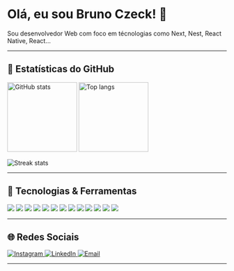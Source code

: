 # Olá, eu sou Bruno Czeck! 👋
Sou desenvolvedor Web com foco em técnologias como Next, Nest, React Native, React...

---

## 🌟 Estatísticas do GitHub

<p>
  <img 
       src="https://github-readme-stats.vercel.app/api?username=BrunoCzeck&show_icons=true&theme=dark" 
       alt="GitHub stats"
       height="160"
  />
  <img 
       src="https://github-readme-stats.vercel.app/api/top-langs/?username=BrunoCzeck&layout=compact&theme=dark" 
       alt="Top langs"
       height="160"
  />
</p>

<p>
  <img 
       src="https://github-readme-streak-stats.herokuapp.com/?user=BrunoCzeck&theme=dark" 
       alt="Streak stats" 
  />
</p>

---

## 🚀 Tecnologias & Ferramentas

<p>
   <img src="https://img.shields.io/badge/-NestJS-E0234E?style=flat&logo=nestjs&logoColor=white" />
  <img src="https://img.shields.io/badge/-Next.js-000000?style=flat&logo=next.js&logoColor=white" />
  <img src="https://img.shields.io/badge/-TypeScript-3178C6?style=flat&logo=typescript&logoColor=white" />
  <img src="https://img.shields.io/badge/-Tailwind%20CSS-38B2AC?style=flat&logo=tailwind-css&logoColor=white" />
  <img src="https://img.shields.io/badge/-Styled--Components-DB7093?style=flat&logo=styled-components&logoColor=white" />
  <img src="https://img.shields.io/badge/-React-61DAFB?style=flat&logo=react&logoColor=black" />
  <img src="https://img.shields.io/badge/-React%20Native-61DAFB?style=flat&logo=react&logoColor=black" />
  <img src="https://img.shields.io/badge/-JavaScript-F7DF1E?style=flat&logo=javascript&logoColor=black" />
  <img src="https://img.shields.io/badge/-HTML5-E34F26?style=flat&logo=html5&logoColor=white" />
  <img src="https://img.shields.io/badge/-CSS3-1572B6?style=flat&logo=css3&logoColor=white" />
  <img src="https://img.shields.io/badge/-Node.js-339933?style=flat&logo=node.js&logoColor=white" />
  <img src="https://img.shields.io/badge/-Express.js-000000?style=flat&logo=express&logoColor=white" />
  <img src="https://img.shields.io/badge/-Bootstrap-7952B3?style=flat&logo=bootstrap&logoColor=white" />
</p>

---

## 🌐 Redes Sociais

<p>
  <a href="https://www.instagram.com/bgck_" target="_blank">
    <img 
         src="https://img.shields.io/badge/Instagram-E4405F?style=for-the-badge&logo=instagram&logoColor=white" 
         alt="Instagram" 
    />
  </a>
  <a href="https://www.linkedin.com/in/bruno-czeck/" target="_blank">
    <img 
         src="https://img.shields.io/badge/LinkedIn-0A66C2?style=for-the-badge&logo=linkedin&logoColor=white" 
         alt="LinkedIn" 
    />
  </a>
  <a href="mailto:brunoczeck@hotmail.com" target="_blank">
    <img 
         src="https://img.shields.io/badge/Outlook-0078D4?style=for-the-badge&logo=microsoft-outlook&logoColor=white" 
         alt="Email" 
    />
  </a>
</p>

---
